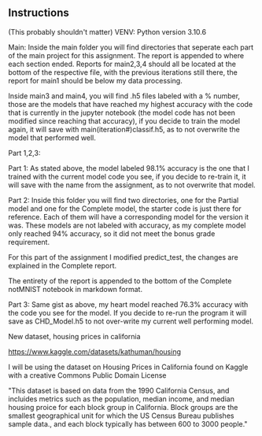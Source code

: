 Instructions
--

(This probably shouldn't matter)
VENV: Python version 3.10.6

Main:
Inside the main folder you will find directories that seperate each part of the main project for this assignment. The report is appended to where each section ended.
Reports for main2,3,4 should all be located at the bottom of the respective file, with the previous iterations still there, the report for main1 should be below my data processing. 

Inside main3 and main4, you will find .h5 files labeled with a % number, those are the models that have reached my highest accuracy with the code that is currently in the jupyter notebook (the model code has not been modified since reaching that accuracy), if you decide to train the model again, it will save with main(iteration#)classif.h5, as to not overwrite the model that performed well.

Part 1,2,3:

Part 1:
As stated above, the model labeled 98.1% accuracy is the one that I trained with the current model code you see, if you decide to re-train it, it will save with the name from the assignment, as to not overwrite that model.

Part 2:
Inside this folder you will find two directories, one for the Partial model and one for the Complete model, the starter code is just there for reference. 
Each of them will have a corresponding model for the version it was. These models are not labeled with accuracy, as my complete model only reached 94% accuracy, so it did not meet the bonus grade requirement.

For this part of the assignment I modified predict_test, the changes are explained in the Complete report. 

The entirety of the report is appended to the bottom of the Complete notMNIST notebook in markdown format.

Part 3:
Same gist as above, my heart model reached 76.3% accuracy with the code you see for the model. If you decide to re-run the program it will save as CHD_Model.h5 to not over-write my current well performing model.




New dataset, housing prices in california

https://www.kaggle.com/datasets/kathuman/housing

I will be using the dataset on Housing Prices in California found on Kaggle with a creative Commons Public Domain License

"This dataset is based on data from the 1990 California Census, and incluides metrics such as the population, median income, and median housing proice for each block group in California.
Block groups are the smallest geographical unit for which the US Census Bureau publishes sample data., and each block typically has between 600 to 3000 people."

